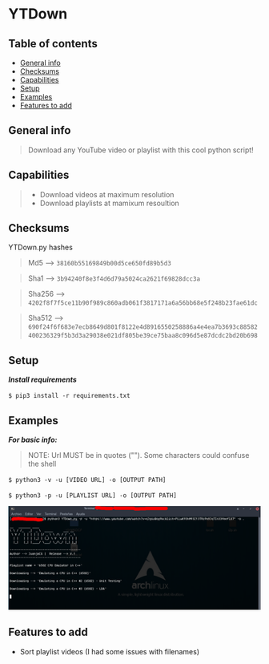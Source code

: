 # YTDown

## Table of contents
* [General info](#general-info)
* [Checksums](#checksums)
* [Capabilities](#capabilities)
* [Setup](#setup)
* [Examples](#Examples)
* [Features to add](#Features-to-add)


## General info
>Download any YouTube video or playlist with this cool python script! 

## Capabilities

>- Download videos at maximum resolution
>- Download playlists at mamixum resoultion

## Checksums
YTDown.py hashes

>Md5 --> `38160b55169849b00d5ce650fd89b5d3`

>Sha1 --> `3b94240f8e3f4d6d79a5024ca2621f69828dcc3a`

>Sha256 --> `4202f8f7f5ce11b90f989c860adb061f3817171a6a56bb68e5f248b23fae61dc`

>Sha512 --> `690f24f6f683e7ecb8649d801f8122e4d8916550258886a4e4ea7b3693c88582400236329f5b3d3a29038e021df805be39ce75baa8c096d5e87dcdc2bd20b698`

## Setup

***Install requirements***

`$ pip3 install -r requirements.txt`

## Examples

***For basic info:***

>NOTE: Url MUST be in quotes (""). Some characters could confuse the shell

`$ python3 -v -u [VIDEO URL] -o [OUTPUT PATH]`

`$ python3 -p -u [PLAYLIST URL] -o [OUTPUT PATH]`

![alt text](example.png)

## Features to add

- Sort playlist videos (I had some issues with filenames)
